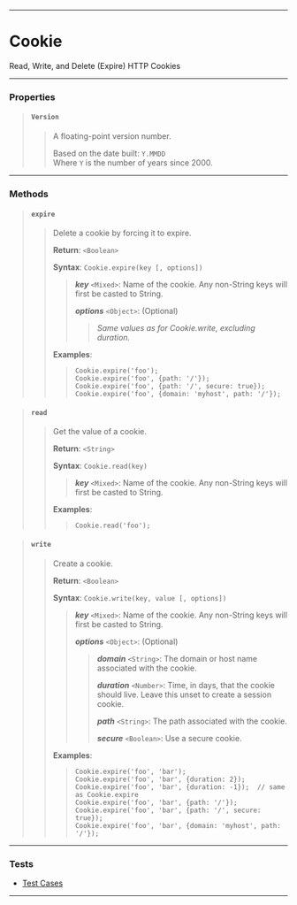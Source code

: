 ----

# Cookie #

Read, Write, and Delete (Expire) HTTP Cookies

----

### Properties ###

> #### `Version` ####
>  
> > A floating-point version number.  
> >  
> > Based on the date built: `Y.MMDD`  
> > Where `Y` is the number of years since 2000.

----

### Methods ###

> #### `expire` ####
>  
> > Delete a cookie by forcing it to expire.  
> >  
> > **Return**: `<Boolean>`  
> >  
> > **Syntax**: `Cookie.expire(key [, options])`  
> >  
> > > **_key_** `<Mixed>`: Name of the cookie. Any non-String keys will first be casted to String.  
> > >  
> > > **_options_** `<Object>`: (Optional)  
> > >  
> > > > _Same values as for Cookie.write, excluding duration._  
> >  
> > **Examples**:  
> >  
> > > `Cookie.expire('foo');`  
> > > `Cookie.expire('foo', {path: '/'});`  
> > > `Cookie.expire('foo', {path: '/', secure: true});`  
> > > `Cookie.expire('foo', {domain: 'myhost', path: '/'});`  

> #### `read` ####
> 
> > Get the value of a cookie.  
> >  
> > **Return**: `<String>`  
> >  
> > **Syntax**: `Cookie.read(key)`  
> >  
> > > **_key_** `<Mixed>`: Name of the cookie. Any non-String keys will first be casted to String.  
> >  
> > **Examples**:  
> >  
> > > `Cookie.read('foo');`  

> #### `write` ####
> 
> > Create a cookie.  
> >  
> > **Return**: `<Boolean>`  
> >  
> > **Syntax**: `Cookie.write(key, value [, options])`  
> >  
> > > **_key_** `<Mixed>`: Name of the cookie. Any non-String keys will first be casted to String.  
> > >  
> > > **_options_** `<Object>`: (Optional)  
> > >  
> > > > **_domain_** `<String>`: The domain or host name associated with the cookie.  
> > > >  
> > > > **_duration_** `<Number>`: Time, in days, that the cookie should live. Leave this unset to create a session cookie.  
> > > >  
> > > > **_path_** `<String>`: The path associated with the cookie.  
> > > >  
> > > > **_secure_** `<Boolean>`: Use a secure cookie.  
> >  
> > **Examples**:  
> >  
> > > `Cookie.expire('foo', 'bar');`  
> > > `Cookie.expire('foo', 'bar', {duration: 2});`  
> > > `Cookie.expire('foo', 'bar', {duration: -1});  // same as Cookie.expire`  
> > > `Cookie.expire('foo', 'bar', {path: '/'});`  
> > > `Cookie.expire('foo', 'bar', {path: '/', secure: true});`  
> > > `Cookie.expire('foo', 'bar', {domain: 'myhost', path: '/'});` 

----

### Tests ###

 * [Test Cases](../test/cookie.html) 

----
